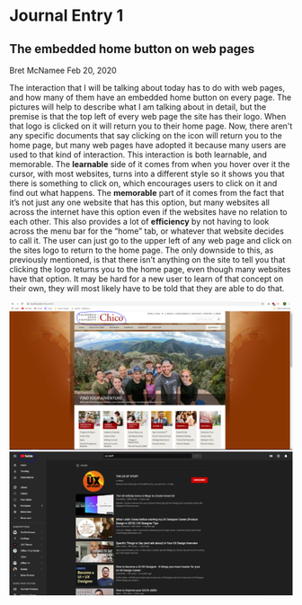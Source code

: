 # Journal Entry 1

## The embedded home button on web pages

Bret McNamee Feb 20, 2020

The interaction that I will be talking about today has to do with web pages, and how many of them have an embedded home button on every page. The pictures will help to describe what I am talking about in detail, but the premise is that the top left of every web page the site has their logo. When that logo is clicked on it will return you to their home page.  Now, there aren't any specific documents that say clicking on the icon will return you to the home page, but many web pages have adopted it because many users are used to that kind of interaction.  This interaction is both learnable, and memorable. The **learnable** side of it comes from when you hover over it the cursor, with most websites, turns into a different style so it shows you that there is something to click on, which encourages users to click on it and find out what happens. The **memorable** part of it comes from the fact that it’s not just any one website that has this option, but many websites all across the internet have this option even if the websites have no relation to each other. This also provides a lot of **efficiency** by not having to look across the menu bar for the “home” tab, or whatever that website decides to call it. The user can just go to the upper left of any web page and click on the sites logo to return to the home page. The only downside to this, as previously mentioned, is that there isn’t anything on the site to tell you that clicking the logo returns you to the home page, even though many websites have that option. It may be hard for a new user to learn of that concept on their own, they will most likely have to be told that they are able to do that.

![me](../assets/J1-ex.PNG)
![me](../assets/J1-ex2.PNG)
